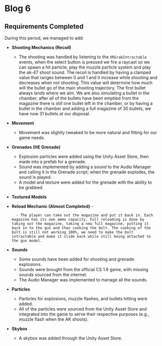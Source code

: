 # Blog 6

## Requirements Completed

During this period, we managed to add:

- **Shooting Mechanics (Recoil)**

  - The shooting was handled by listening to the `XRGrabIntractable` events, when the select button is pressed we fire a raycast so we can spawn a hit particle, play the muzzle particle system and play the ak-47 shoot sound. The recoil is handled by having a clamped value that ranges between 0 and 1 and it increase while shooting and decreases when not shooting. This value will determine how much will the bullet go of the main shooting trajectory. The first bullet always lands where we aim. We are also simulating a bullet in the chamber, after all of the bullets have been emptied from the magazine there is still one bullet left in the chamber, or by having a bullet in the chamber and adding a full magazine of 30 bullets, we have now 31 bullets at our disposal.

- **Movement**

  - Movement was slightly tweaked to be more natural and fitting for our game needs.

- **Grenades (HE Grenade)**

  - Explosion particles were added using the Unity Asset Store, then made into a prefab for a grenade.
  - Sound was implemented by adding a sound to the Audio Manager and calling it in the Grenade script; when the grenade explodes, the sound is played.
  - A model and texture were added for the grenade with the ability to be grabbed.

- **Textured Models**

- **Reload Mechanic (Almost Completed)** -

      	- The player can take out the magazine and put it back in. Each magazine has its own ammo capacity. Full reloading is done by taking out the magazine, taking a new full magazine, putting it back in to the gun and then cooking the bolt. The cooking of the bolt is still not working 100%, we need to make the bolt intractable and make it slide back while still being attached to the gun model.

- **Sounds**

  - Some sounds have been added for shooting and grenade explosions.
  - Sounds were brought from the official CS 1.6 game, with missing sounds sourced from the internet.
  - The Audio Manager was implemented to manage all the sounds.

- **Particles**

  - Particles for explosions, muzzle flashes, and bullets hitting were added.
  - All of the particles were sourced from the Unity Asset Store and integrated into the game to serve their respective purposes (e.g., muzzle flash when the AK shoots).

- **Skybox**
  - A skybox was added through the Unity Asset Store.
